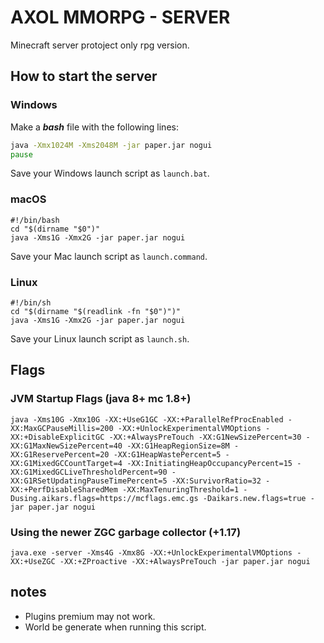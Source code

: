 # AXOL MMORPG - SERVER
Minecraft server protoject only rpg version.

## How to start the server
### **Windows**
Make a **_bash_** file with the following lines:
```bat
java -Xmx1024M -Xms2048M -jar paper.jar nogui 
pause
```
Save your Windows launch script as `launch.bat`.

### **macOS**
```
#!/bin/bash
cd "$(dirname "$0")"
java -Xms1G -Xmx2G -jar paper.jar nogui 
```
Save your Mac launch script as ``launch.command``.

### **Linux**
```
#!/bin/sh
cd "$(dirname "$(readlink -fn "$0")")"
java -Xms1G -Xmx2G -jar paper.jar nogui
```
Save your Linux launch script as `launch.sh`.

## Flags
### JVM Startup Flags (java 8+ mc 1.8+)
```
java -Xms10G -Xmx10G -XX:+UseG1GC -XX:+ParallelRefProcEnabled -XX:MaxGCPauseMillis=200 -XX:+UnlockExperimentalVMOptions -XX:+DisableExplicitGC -XX:+AlwaysPreTouch -XX:G1NewSizePercent=30 -XX:G1MaxNewSizePercent=40 -XX:G1HeapRegionSize=8M -XX:G1ReservePercent=20 -XX:G1HeapWastePercent=5 -XX:G1MixedGCCountTarget=4 -XX:InitiatingHeapOccupancyPercent=15 -XX:G1MixedGCLiveThresholdPercent=90 -XX:G1RSetUpdatingPauseTimePercent=5 -XX:SurvivorRatio=32 -XX:+PerfDisableSharedMem -XX:MaxTenuringThreshold=1 -Dusing.aikars.flags=https://mcflags.emc.gs -Daikars.new.flags=true -jar paper.jar nogui
```

### Using the newer ZGC garbage collector (+1.17)
```
java.exe -server -Xms4G -Xmx8G -XX:+UnlockExperimentalVMOptions -XX:+UseZGC -XX:+ZProactive -XX:+AlwaysPreTouch -jar paper.jar nogui
```

## notes
- Plugins premium may not work.
- World be generate when running this script.